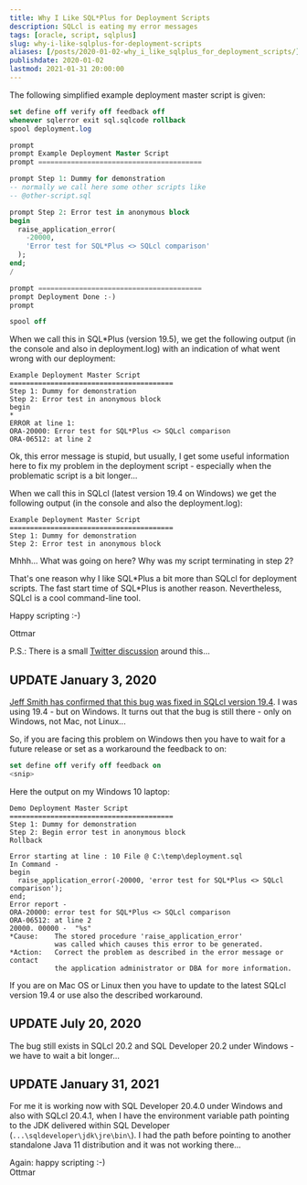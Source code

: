 ```yaml
---
title: Why I Like SQL*Plus for Deployment Scripts
description: SQLcl is eating my error messages
tags: [oracle, script, sqlplus]
slug: why-i-like-sqlplus-for-deployment-scripts
aliases: [/posts/2020-01-02-why_i_like_sqlplus_for_deployment_scripts/]
publishdate: 2020-01-02
lastmod: 2021-01-31 20:00:00
---
```


The following simplified example deployment master script is given:

```sql
set define off verify off feedback off
whenever sqlerror exit sql.sqlcode rollback
spool deployment.log

prompt
prompt Example Deployment Master Script
prompt ========================================

prompt Step 1: Dummy for demonstration
-- normally we call here some other scripts like
-- @other-script.sql

prompt Step 2: Error test in anonymous block
begin
  raise_application_error(
    -20000, 
    'Error test for SQL*Plus <> SQLcl comparison'
  );
end;
/

prompt ========================================
prompt Deployment Done :-)
prompt

spool off
```

When we call this in SQL*Plus (version 19.5), we get the following output (in
the console and also in deployment.log) with an indication of what went wrong
with our deployment:

```
Example Deployment Master Script
========================================
Step 1: Dummy for demonstration
Step 2: Error test in anonymous block
begin
*
ERROR at line 1:
ORA-20000: Error test for SQL*Plus <> SQLcl comparison 
ORA-06512: at line 2 
```

Ok, this error message is stupid, but usually, I get some useful information
here to fix my problem in the deployment script - especially when the
problematic script is a bit longer...

When we call this in SQLcl (latest version 19.4 on Windows) we get the following
output (in the console and also the deployment.log):

```
Example Deployment Master Script
========================================
Step 1: Dummy for demonstration
Step 2: Error test in anonymous block
```

Mhhh... What was going on here? Why was my script terminating in step 2?

That's one reason why I like SQL\*Plus a bit more than SQLcl for deployment
scripts. The fast start time of SQL\*Plus is another reason. Nevertheless, SQLcl
is a cool command-line tool.

Happy scripting :-)

Ottmar

P.S.: There is a small [Twitter
discussion](https://twitter.com/ogobrecht/status/1212646721127366656) around
this...

## UPDATE January 3, 2020

[Jeff Smith has confirmed that this bug was fixed in SQLcl version
19.4](https://twitter.com/thatjeffsmith/status/1213102639497515009). I was using
19.4 - but on Windows. It turns out that the bug is still there - only on
Windows, not Mac, not Linux...

So, if you are facing this problem on Windows then you have to wait for a future
release or set as a workaround the feedback to on:

```sql
set define off verify off feedback on
<snip>
```

Here the output on my Windows 10 laptop:

```
Demo Deployment Master Script
========================================
Step 1: Dummy for demonstration
Step 2: Begin error test in anonymous block
Rollback

Error starting at line : 10 File @ C:\temp\deployment.sql
In Command -
begin
  raise_application_error(-20000, 'error test for SQL*Plus <> SQLcl comparison');
end;
Error report -
ORA-20000: error test for SQL*Plus <> SQLcl comparison
ORA-06512: at line 2
20000. 00000 -  "%s"
*Cause:    The stored procedure 'raise_application_error'
           was called which causes this error to be generated.
*Action:   Correct the problem as described in the error message or contact
           the application administrator or DBA for more information.
```

If you are on Mac OS or Linux then you have to update to the latest SQLcl
version 19.4 or use also the described workaround.

## UPDATE July 20, 2020

The bug still exists in SQLcl 20.2 and SQL Developer 20.2 under Windows - we
have to wait a bit longer...

## UPDATE January 31, 2021

For me it is working now with SQL Developer 20.4.0 under Windows and also with
SQLcl 20.4.1, when I have the environment variable path pointing to the JDK
delivered within SQL Developer (`...\sqldeveloper\jdk\jre\bin\`). I had the path
before pointing to another standalone Java 11 distribution and it was not
working there...

Again: happy scripting :-)\
Ottmar
